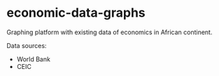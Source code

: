 # economic-data-graphs
Graphing platform with existing data of economics in African continent.

Data sources:
* World Bank
* CEIC
